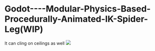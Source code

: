 # Godot----Modular-Physics-Based-Procedurally-Animated-IK-Spider-Leg(WIP)
It can cling on ceilings as well
![](https://imgur.com/PtZ99Bk.gif)
